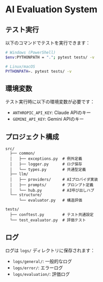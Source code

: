 # AI Evaluation System

## テスト実行

以下のコマンドでテストを実行できます：

```bash
# Windows (PowerShell)
$env:PYTHONPATH = "."; pytest tests/ -v

# Linux/macOS
PYTHONPATH=. pytest tests/ -v
```

## 環境変数

テスト実行時に以下の環境変数が必要です：

- `ANTHROPIC_API_KEY`: Claude APIのキー
- `GEMINI_API_KEY`: Gemini APIのキー

## プロジェクト構成

```
src/
  ├── common/
  │   ├── exceptions.py  # 例外定義
  │   ├── logger.py      # ログ保存
  │   └── types.py       # 共通型定義
  ├── llm/
  │   ├── providers/     # AIプロバイダ実装
  │   ├── prompts/       # プロンプト定義
  │   └── hub.py         # AI呼び出しハブ
  └── structure/
      └── evaluator.py   # 構造評価

tests/
  ├── conftest.py        # テスト共通設定
  └── test_evaluator.py  # 評価テスト
```

## ログ

ログは `logs/` ディレクトリに保存されます：

- `logs/general/`: 一般的なログ
- `logs/error/`: エラーログ
- `logs/evaluation/`: 評価ログ 